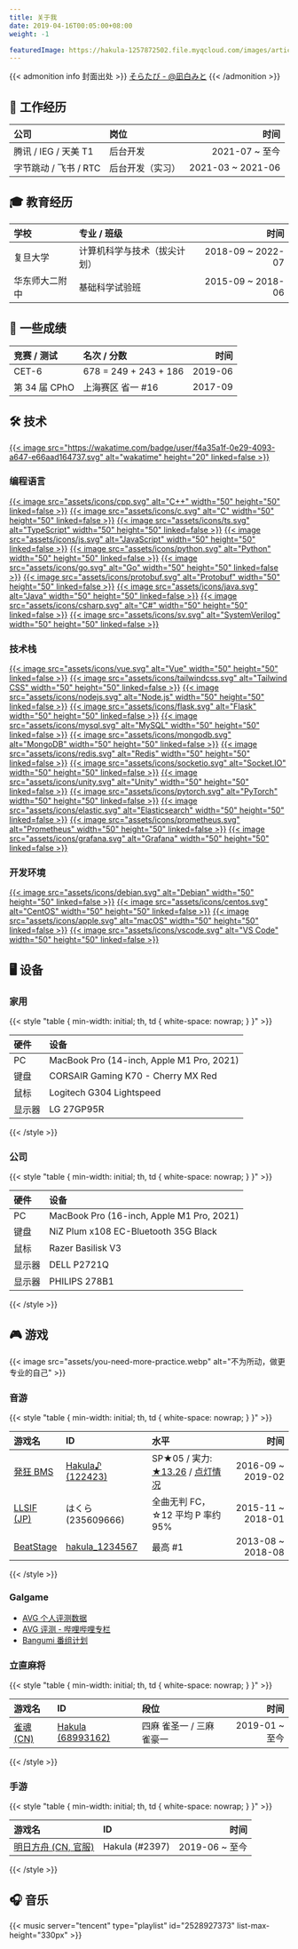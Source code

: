 ```yaml
---
title: 关于我
date: 2019-04-16T00:05:00+08:00
weight: -1

featuredImage: https://hakula-1257872502.file.myqcloud.com/images/article-covers/64035231.webp
---
```


{{< admonition info 封面出处 >}}
[そらたび - @凪白みと](https://www.pixiv.net/artworks/64035231)
{{< /admonition >}}

## :briefcase: 工作经历

| 公司                  | 岗位             |              时间 |
| :-------------------- | :--------------- | ----------------: |
| 腾讯 / IEG / 天美 T1  | 后台开发         |    2021-07 ~ 至今 |
| 字节跳动 / 飞书 / RTC | 后台开发（实习） | 2021-03 ~ 2021-06 |

## :mortar_board: 教育经历

| 学校           | 专业 / 班级                  |              时间 |
| :------------- | :--------------------------- | ----------------: |
| 复旦大学       | 计算机科学与技术（拔尖计划） | 2018-09 ~ 2022-07 |
| 华东师大二附中 | 基础科学试验班               | 2015-09 ~ 2018-06 |

## :star2: 一些成绩

| 竞赛 / 测试   | 名次 / 分数           |    时间 |
| :------------ | :-------------------- | ------: |
| CET-6         | 678 = 249 + 243 + 186 | 2019-06 |
| 第 34 届 CPhO | 上海赛区 省一 #16     | 2017-09 |

## :hammer_and_wrench: 技术

[{{< image src="https://wakatime.com/badge/user/f4a35a1f-0e29-4093-a647-e66aad164737.svg" alt="wakatime" height="20" linked=false >}}](https://wakatime.com/@f4a35a1f-0e29-4093-a647-e66aad164737)

### 编程语言

[{{< image src="assets/icons/cpp.svg" alt="C++" width="50" height="50" linked=false >}}](https://www.cplusplus.com)
[{{< image src="assets/icons/c.svg" alt="C" width="50" height="50" linked=false >}}](https://www.iso.org/standard/74528.html)
[{{< image src="assets/icons/ts.svg" alt="TypeScript" width="50" height="50" linked=false >}}](https://www.typescriptlang.org)
[{{< image src="assets/icons/js.svg" alt="JavaScript" width="50" height="50" linked=false >}}](https://www.javascript.com)
[{{< image src="assets/icons/python.svg" alt="Python" width="50" height="50" linked=false >}}](https://www.python.org)
[{{< image src="assets/icons/go.svg" alt="Go" width="50" height="50" linked=false >}}](https://golang.org)
[{{< image src="assets/icons/protobuf.svg" alt="Protobuf" width="50" height="50" linked=false >}}](https://developers.google.com/protocol-buffers)
[{{< image src="assets/icons/java.svg" alt="Java" width="50" height="50" linked=false >}}](https://www.java.com)
[{{< image src="assets/icons/csharp.svg" alt="C#" width="50" height="50" linked=false >}}](https://docs.microsoft.com/en-us/dotnet/csharp)
[{{< image src="assets/icons/sv.svg" alt="SystemVerilog" width="50" height="50" linked=false >}}](https://ieeexplore.ieee.org/document/8299595)

### 技术栈

[{{< image src="assets/icons/vue.svg" alt="Vue" width="50" height="50" linked=false >}}](https://vuejs.org)
[{{< image src="assets/icons/tailwindcss.svg" alt="Tailwind CSS" width="50" height="50" linked=false >}}](https://tailwindcss.com)
[{{< image src="assets/icons/nodejs.svg" alt="Node.js" width="50" height="50" linked=false >}}](https://nodejs.org)
[{{< image src="assets/icons/flask.svg" alt="Flask" width="50" height="50" linked=false >}}](https://flask.palletsprojects.com)
[{{< image src="assets/icons/mysql.svg" alt="MySQL" width="50" height="50" linked=false >}}](https://www.mysql.com)
[{{< image src="assets/icons/mongodb.svg" alt="MongoDB" width="50" height="50" linked=false >}}](https://www.mongodb.com)
[{{< image src="assets/icons/redis.svg" alt="Redis" width="50" height="50" linked=false >}}](https://redis.io)
[{{< image src="assets/icons/socketio.svg" alt="Socket.IO" width="50" height="50" linked=false >}}](https://socket.io)
[{{< image src="assets/icons/unity.svg" alt="Unity" width="50" height="50" linked=false >}}](https://unity.com)
[{{< image src="assets/icons/pytorch.svg" alt="PyTorch" width="50" height="50" linked=false >}}](https://pytorch.org)
[{{< image src="assets/icons/elastic.svg" alt="Elasticsearch" width="50" height="50" linked=false >}}](https://www.elastic.co)
[{{< image src="assets/icons/prometheus.svg" alt="Prometheus" width="50" height="50" linked=false >}}](https://prometheus.io)
[{{< image src="assets/icons/grafana.svg" alt="Grafana" width="50" height="50" linked=false >}}](https://grafana.com)

### 开发环境

[{{< image src="assets/icons/debian.svg" alt="Debian" width="50" height="50" linked=false >}}](https://www.debian.org)
[{{< image src="assets/icons/centos.svg" alt="CentOS" width="50" height="50" linked=false >}}](https://www.centos.org)
[{{< image src="assets/icons/apple.svg" alt="macOS" width="50" height="50" linked=false >}}](https://www.apple.com/macos)
[{{< image src="assets/icons/vscode.svg" alt="VS Code" width="50" height="50" linked=false >}}](https://code.visualstudio.com)

## :desktop_computer: 设备

### 家用

{{< style "table { min-width: initial; th, td { white-space: nowrap; } }" >}}

| 硬件   | 设备                                      |
| :----- | :---------------------------------------- |
| PC     | MacBook Pro (14-inch, Apple M1 Pro, 2021) |
| 键盘   | CORSAIR Gaming K70 - Cherry MX Red        |
| 鼠标   | Logitech G304 Lightspeed                  |
| 显示器 | LG 27GP95R                                |

{{< /style >}}

### 公司

{{< style "table { min-width: initial; th, td { white-space: nowrap; } }" >}}

| 硬件   | 设备                                      |
| :----- | :---------------------------------------- |
| PC     | MacBook Pro (16-inch, Apple M1 Pro, 2021) |
| 键盘   | NiZ Plum x108 EC-Bluetooth 35G Black      |
| 鼠标   | Razer Basilisk V3                         |
| 显示器 | DELL P2721Q                               |
| 显示器 | PHILIPS 278B1                             |

{{< /style >}}

## :video_game: 游戏

{{< image src="assets/you-need-more-practice.webp" alt="不为所动，做更专业的自己" >}}

### 音游

{{< style "table { min-width: initial; th, td { white-space: nowrap; } }" >}}

| 游戏名                 | ID                             | 水平                                                |              时间 |
| :--------------------- | :----------------------------- | :-------------------------------------------------- | ----------------: |
| [発狂 BMS][lr2ir]      | [Hakula♪ (122423)][lr2ir-me]   | SP★05 / 実力: [★13.26][walkure] / [点灯情况][lamps] | 2016-09 ~ 2019-02 |
| [LLSIF (JP)][llsif]    | はくら (235609666)             | 全曲无判 FC，☆12 平均 P 率约 95%                    | 2015-11 ~ 2018-01 |
| [BeatStage][beatstage] | [hakula_1234567][beatstage-me] | 最高 #1                                             | 2013-08 ~ 2018-08 |

[lr2ir]: http://www.dream-pro.info/~lavalse/LR2IR/search.cgi?mode=search&type=insane
[lr2ir-me]: http://www.dream-pro.info/~lavalse/LR2IR/search.cgi?mode=mypage&playerid=122423
[walkure]: http://walkure.net/hakkyou/recommended_mypage.html?playerid=122423
[lamps]: http://www.notepara.com/bms_table/insane1/122423
[llsif]: https://lovelive-sif.bushimo.jp
[beatstage]: https://www.beatstage.com
[beatstage-me]: https://www.beatstage.com/profile/16666

{{< /style >}}

### Galgame

- [AVG 个人评测数据](/posts/avg/impressions)
- [AVG 评测 - 哔哩哔哩专栏](https://www.bilibili.com/read/readlist/rl228822)
- [Bangumi 番组计划](https://bgm.tv/user/hakula_1234567)

### 立直麻将

{{< style "table { min-width: initial; th, td { white-space: nowrap; } }" >}}

| 游戏名               | ID                              | 段位                      |           时间 |
| :------------------- | :------------------------------ | :------------------------ | -------------: |
| [雀魂 (CN)][majsoul] | [Hakula (68993162)][majsoul-me] | 四麻 雀圣一 / 三麻 雀豪一 | 2019-01 ~ 至今 |

[majsoul]: https://www.maj-soul.net
[majsoul-me]: https://amae-koromo.sapk.ch/player/697658

{{< /style >}}

### 手游

{{< style "table { min-width: initial; th, td { white-space: nowrap; } }" >}}

| 游戏名                      | ID             |           时间 |
| :-------------------------- | :------------- | -------------: |
| [明日方舟 (CN, 官服)][arkn] | Hakula (#2397) | 2019-06 ~ 至今 |

[arkn]: https://ak.hypergryph.com

{{< /style >}}

## :headphones: 音乐

{{< music server="tencent" type="playlist" id="2528927373" list-max-height="330px" >}}
